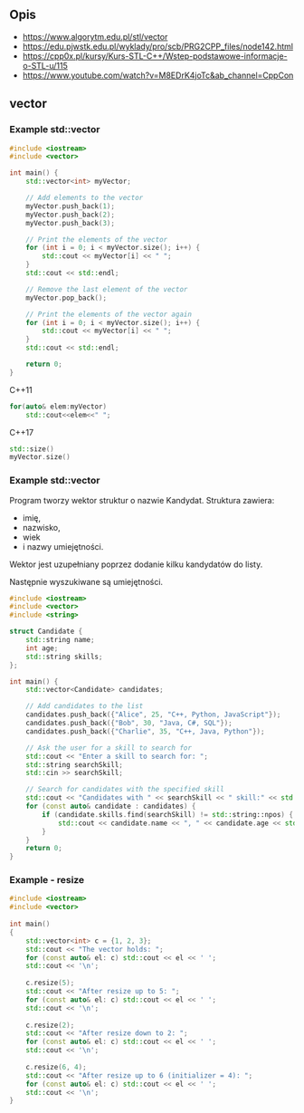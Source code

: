 ## Opis

- https://www.algorytm.edu.pl/stl/vector
- https://edu.pjwstk.edu.pl/wyklady/pro/scb/PRG2CPP_files/node142.html
- https://cpp0x.pl/kursy/Kurs-STL-C++/Wstep-podstawowe-informacje-o-STL-u/115
- https://www.youtube.com/watch?v=M8EDrK4joTc&ab_channel=CppCon


## vector

### Example std::vector
```cpp
#include <iostream>
#include <vector>

int main() {
    std::vector<int> myVector;

    // Add elements to the vector
    myVector.push_back(1);
    myVector.push_back(2);
    myVector.push_back(3);

    // Print the elements of the vector
    for (int i = 0; i < myVector.size(); i++) {
        std::cout << myVector[i] << " ";
    }
    std::cout << std::endl;

    // Remove the last element of the vector
    myVector.pop_back();

    // Print the elements of the vector again
    for (int i = 0; i < myVector.size(); i++) {
        std::cout << myVector[i] << " ";
    }
    std::cout << std::endl;

    return 0;
}
```
C++11
```cpp
for(auto& elem:myVector)
    std::cout<<elem<<" ";
```
C++17
```cpp
std::size() 
myVector.size()
```
### Example std::vector

Program tworzy wektor struktur o nazwie Kandydat. 
Struktura zawiera: 
- imię,
- nazwisko,
- wiek 
- i nazwy umiejętności. 

Wektor jest uzupełniany poprzez dodanie kilku kandydatów do listy.

Następnie wyszukiwane są umiejętności.

```cpp
#include <iostream>
#include <vector>
#include <string>

struct Candidate {
    std::string name;
    int age;
    std::string skills;
};

int main() {
    std::vector<Candidate> candidates;

    // Add candidates to the list
    candidates.push_back({"Alice", 25, "C++, Python, JavaScript"});
    candidates.push_back({"Bob", 30, "Java, C#, SQL"});
    candidates.push_back({"Charlie", 35, "C++, Java, Python"});

    // Ask the user for a skill to search for
    std::cout << "Enter a skill to search for: ";
    std::string searchSkill;
    std::cin >> searchSkill;

    // Search for candidates with the specified skill
    std::cout << "Candidates with " << searchSkill << " skill:" << std::endl;
    for (const auto& candidate : candidates) {
        if (candidate.skills.find(searchSkill) != std::string::npos) {
            std::cout << candidate.name << ", " << candidate.age << std::endl;
        }
    }
    return 0;
}
```

### Example - resize
```cpp
#include <iostream>
#include <vector>
 
int main()
{
    std::vector<int> c = {1, 2, 3};
    std::cout << "The vector holds: ";
    for (const auto& el: c) std::cout << el << ' ';
    std::cout << '\n';
 
    c.resize(5);
    std::cout << "After resize up to 5: ";
    for (const auto& el: c) std::cout << el << ' ';
    std::cout << '\n';
 
    c.resize(2);
    std::cout << "After resize down to 2: ";
    for (const auto& el: c) std::cout << el << ' ';
    std::cout << '\n';
 
    c.resize(6, 4);
    std::cout << "After resize up to 6 (initializer = 4): ";
    for (const auto& el: c) std::cout << el << ' ';
    std::cout << '\n';
}
```




